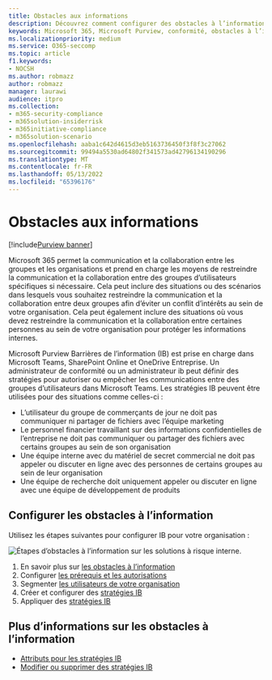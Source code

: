 ```yaml
---
title: Obstacles aux informations
description: Découvrez comment configurer des obstacles à l’information dans Microsoft Purview.
keywords: Microsoft 365, Microsoft Purview, conformité, obstacles à l’information
ms.localizationpriority: medium
ms.service: O365-seccomp
ms.topic: article
f1.keywords:
- NOCSH
ms.author: robmazz
author: robmazz
manager: laurawi
audience: itpro
ms.collection:
- m365-security-compliance
- m365solution-insiderrisk
- m365initiative-compliance
- m365solution-scenario
ms.openlocfilehash: aaba1c642d4615d3eb5163736450f3f8f3c27062
ms.sourcegitcommit: 99494a5530ad64802f341573ad42796134190296
ms.translationtype: MT
ms.contentlocale: fr-FR
ms.lasthandoff: 05/13/2022
ms.locfileid: "65396176"
---
```

# <a name="information-barriers"></a>Obstacles aux informations

[!include[Purview banner](../includes/purview-rebrand-banner.md)]

Microsoft 365 permet la communication et la collaboration entre les groupes et les organisations et prend en charge les moyens de restreindre la communication et la collaboration entre des groupes d’utilisateurs spécifiques si nécessaire. Cela peut inclure des situations ou des scénarios dans lesquels vous souhaitez restreindre la communication et la collaboration entre deux groupes afin d’éviter un conflit d’intérêts au sein de votre organisation. Cela peut également inclure des situations où vous devez restreindre la communication et la collaboration entre certaines personnes au sein de votre organisation pour protéger les informations internes.

Microsoft Purview Barrières de l’information (IB) est prise en charge dans Microsoft Teams, SharePoint Online et OneDrive Entreprise. Un administrateur de conformité ou un administrateur ib peut définir des stratégies pour autoriser ou empêcher les communications entre des groupes d’utilisateurs dans Microsoft Teams. Les stratégies IB peuvent être utilisées pour des situations comme celles-ci :

- L’utilisateur du groupe de commerçants de jour ne doit pas communiquer ni partager de fichiers avec l’équipe marketing
- Le personnel financier travaillant sur des informations confidentielles de l’entreprise ne doit pas communiquer ou partager des fichiers avec certains groupes au sein de son organisation
- Une équipe interne avec du matériel de secret commercial ne doit pas appeler ou discuter en ligne avec des personnes de certains groupes au sein de leur organisation
- Une équipe de recherche doit uniquement appeler ou discuter en ligne avec une équipe de développement de produits

## <a name="configure-information-barriers"></a>Configurer les obstacles à l’information

Utilisez les étapes suivantes pour configurer IB pour votre organisation :

![Étapes d’obstacles à l’information sur les solutions à risque interne.](../media/ir-solution-ib-steps.png)

1. En savoir plus sur [les obstacles à l’information](information-barriers.md)
2. Configurer [les prérequis et les autorisations](information-barriers-policies.md#step-1-make-sure-prerequisites-are-met)
3. Segmenter [les utilisateurs de votre organisation](information-barriers-policies.md#step-2-segment-users-in-your-organization)
4. Créer et configurer des [stratégies IB](information-barriers-policies.md#step-3-create-ib-policies)
5. Appliquer des [stratégies IB](information-barriers-policies.md#step-4-apply-ib-policies)

## <a name="more-information-about-information-barriers"></a>Plus d’informations sur les obstacles à l’information

- [Attributs pour les stratégies IB](information-barriers-attributes.md)
- [Modifier ou supprimer des stratégies IB](information-barriers-edit-segments-policies.md)
